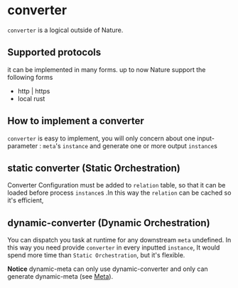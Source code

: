 # converter

`converter` is a logical outside of Nature. 

## Supported protocols

it can be implemented in many forms.  up to now Nature support the following forms

- http | https
- local rust

## How to implement a converter

`converter` is easy to implement, you will only concern about one input-parameter : `meta`'s `instance` and generate one or more output `instance`s

## static converter (Static Orchestration)

Converter Configuration must be added to `relation` table, so that it can be loaded before process `instance`s .In this way the  `relation` can be cached so it's efficient, 

## dynamic-converter (Dynamic Orchestration)

You can dispatch you task at runtime for any downstream `meta` undefined. In this way you need provide `converter` in every inputted `instance`, It would spend more time than `Static Orchestration`, but it's flexible.

__Notice__ dynamic-meta can only use dynamic-converter and only can generate dynamic-meta (see [Meta](concept-meta.md)).



